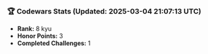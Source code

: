 ### 🏆 Codewars Stats (Updated: 2025-03-04 21:07:13 UTC)

- **Rank:** 8 kyu
- **Honor Points:** 3
- **Completed Challenges:** 1
